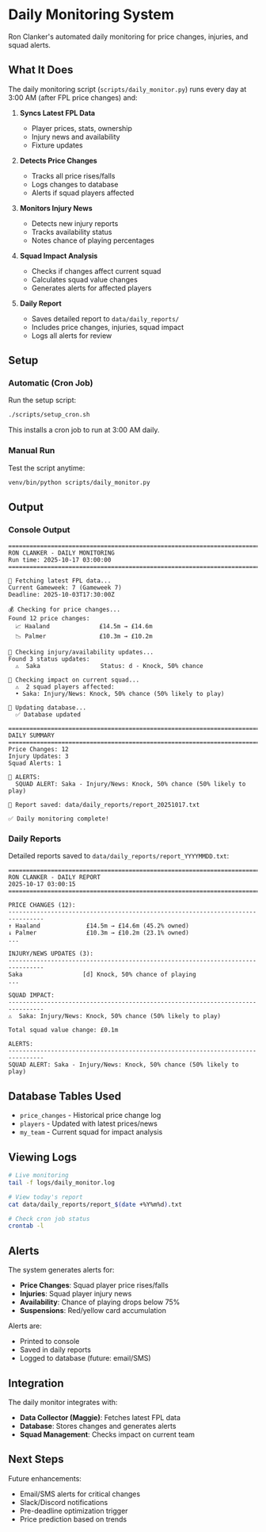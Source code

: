 # Daily Monitoring System

Ron Clanker's automated daily monitoring for price changes, injuries, and squad alerts.

## What It Does

The daily monitoring script (`scripts/daily_monitor.py`) runs every day at 3:00 AM (after FPL price changes) and:

1. **Syncs Latest FPL Data**
   - Player prices, stats, ownership
   - Injury news and availability
   - Fixture updates

2. **Detects Price Changes**
   - Tracks all price rises/falls
   - Logs changes to database
   - Alerts if squad players affected

3. **Monitors Injury News**
   - Detects new injury reports
   - Tracks availability status
   - Notes chance of playing percentages

4. **Squad Impact Analysis**
   - Checks if changes affect current squad
   - Calculates squad value changes
   - Generates alerts for affected players

5. **Daily Report**
   - Saves detailed report to `data/daily_reports/`
   - Includes price changes, injuries, squad impact
   - Logs all alerts for review

## Setup

### Automatic (Cron Job)

Run the setup script:

```bash
./scripts/setup_cron.sh
```

This installs a cron job to run at 3:00 AM daily.

### Manual Run

Test the script anytime:

```bash
venv/bin/python scripts/daily_monitor.py
```

## Output

### Console Output

```
================================================================================
RON CLANKER - DAILY MONITORING
Run time: 2025-10-17 03:00:00
================================================================================

📡 Fetching latest FPL data...
Current Gameweek: 7 (Gameweek 7)
Deadline: 2025-10-03T17:30:00Z

💰 Checking for price changes...
Found 12 price changes:
  📈 Haaland              £14.5m → £14.6m
  📉 Palmer               £10.3m → £10.2m

🏥 Checking injury/availability updates...
Found 3 status updates:
  ⚠️  Saka                 Status: d - Knock, 50% chance

👥 Checking impact on current squad...
  ⚠️  2 squad players affected:
  • Saka: Injury/News: Knock, 50% chance (50% likely to play)

💾 Updating database...
  ✅ Database updated

================================================================================
DAILY SUMMARY
================================================================================
Price Changes: 12
Injury Updates: 3
Squad Alerts: 1

🚨 ALERTS:
  SQUAD ALERT: Saka - Injury/News: Knock, 50% chance (50% likely to play)

📄 Report saved: data/daily_reports/report_20251017.txt

✅ Daily monitoring complete!
```

### Daily Reports

Detailed reports saved to `data/daily_reports/report_YYYYMMDD.txt`:

```
================================================================================
RON CLANKER - DAILY REPORT
2025-10-17 03:00:15
================================================================================

PRICE CHANGES (12):
--------------------------------------------------------------------------------
↑ Haaland             £14.5m → £14.6m (45.2% owned)
↓ Palmer              £10.3m → £10.2m (23.1% owned)
...

INJURY/NEWS UPDATES (3):
--------------------------------------------------------------------------------
Saka                 [d] Knock, 50% chance of playing
...

SQUAD IMPACT:
--------------------------------------------------------------------------------
⚠️  Saka: Injury/News: Knock, 50% chance (50% likely to play)

Total squad value change: £0.1m

ALERTS:
--------------------------------------------------------------------------------
SQUAD ALERT: Saka - Injury/News: Knock, 50% chance (50% likely to play)
```

## Database Tables Used

- `price_changes` - Historical price change log
- `players` - Updated with latest prices/news
- `my_team` - Current squad for impact analysis

## Viewing Logs

```bash
# Live monitoring
tail -f logs/daily_monitor.log

# View today's report
cat data/daily_reports/report_$(date +%Y%m%d).txt

# Check cron job status
crontab -l
```

## Alerts

The system generates alerts for:

- **Price Changes**: Squad player price rises/falls
- **Injuries**: Squad player injury news
- **Availability**: Chance of playing drops below 75%
- **Suspensions**: Red/yellow card accumulation

Alerts are:
- Printed to console
- Saved in daily reports
- Logged to database (future: email/SMS)

## Integration

The daily monitor integrates with:
- **Data Collector (Maggie)**: Fetches latest FPL data
- **Database**: Stores changes and generates alerts
- **Squad Management**: Checks impact on current team

## Next Steps

Future enhancements:
- Email/SMS alerts for critical changes
- Slack/Discord notifications
- Pre-deadline optimization trigger
- Price prediction based on trends
